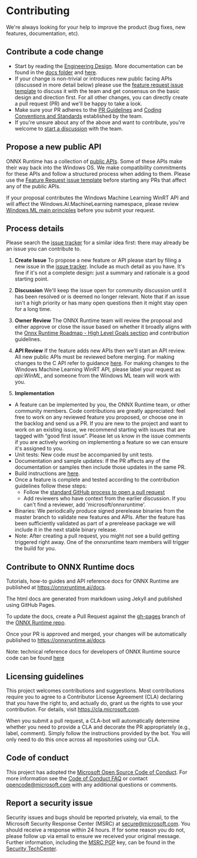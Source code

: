 # Contributing

We're always looking for your help to improve the product (bug fixes, new features, documentation, etc).

## Contribute a code change
* Start by reading the [Engineering Design](https://onnxruntime.ai/docs/reference/high-level-design.html). More documentation can be found in the [docs folder](./docs/) and [here](https://microsoft.github.io/onnxruntime/).
* If your change is non-trivial or introduces new public facing APIs (discussed in more detail below) please use the [feature request issue template](https://github.com/microsoft/onnxruntime/issues/new?template=feature_request.md) to discuss it with the team and get consensus on the basic design and direction first. For all other changes, you can directly create a pull request (PR) and we'll be happy to take a look.
* Make sure your PR adheres to the [PR Guidelines](./docs/PR_Guidelines.md) and [Coding Conventions and Standards](./docs/Coding_Conventions_and_Standards.md) established by the team.
* If you're unsure about any of the above and want to contribute, you're welcome to [start a discussion](https://github.com/microsoft/onnxruntime/discussions) with the team.

## Propose a new public API

 ONNX Runtime has a collection of [public APIs](./README.md#api-documentation).  Some of these APIs make their way back into the Windows OS.  We make compatibility commitments for these APIs and follow a structured process when adding to them.  Please use the [Feature Request issue template](https://github.com/microsoft/onnxruntime/issues/new?template=feature_request.md) before starting any PRs that affect any of the public APIs.

 If your proposal contributes the Windows Machine Learning WinRT API and will affect the Windows.AI.MachineLearning namespace, please review [Windows ML main principles](./docs/WinML_principles.md) before you submit your request.

## Process details

Please search the [issue tracker](https://github.com/microsoft/onnxruntime/issues) for a similar idea first: there may already be an issue you can contribute to.

1. **Create Issue**
To propose a new feature or API please start by filing a new issue in the [issue tracker](https://github.com/microsoft/onnxruntime/issues).
Include as much detail as you have. It's fine if it's not a complete design: just a summary and rationale is a good starting point.

2. **Discussion**
We'll keep the issue open for community discussion until it has been resolved or is deemed no longer relevant.
Note that if an issue isn't a high priority or has many open questions then it might stay open for a long time.

3. **Owner Review**
The ONNX Runtime team will review the proposal and either approve or close the issue based on whether it broadly aligns with the [Onnx Runtime Roadmap - High Level Goals section](./docs/Roadmap.md) and contribution guidelines.

4. **API Review**
If the feature adds new APIs then we'll start an API review. All new public APIs must be reviewed before merging.
For making changes to the C API refer to guidance [here](./docs/C_API_Guidelines.md).
For making changes to the Windows Machine Learning WinRT API, please label your request as *api:WinML*, and someone from the Windows ML team will work with you.

5. **Implementation**
* A feature can be implemented by you, the ONNX Runtime team, or other community members.  Code contributions are greatly appreciated: feel free to work on any reviewed feature you proposed, or choose one in the backlog and send us a PR. If you are new to the project and want to work on an existing issue, we recommend starting with issues that are tagged with “good first issue”. Please let us know in the issue comments if you are actively working on implementing a feature so we can ensure it's assigned to you.
* Unit tests: New code *must* be accompanied by unit tests.
* Documentation and sample updates: If the PR affects any of the documentation or samples then include those updates in the same PR.
* Build instructions are [here](https://onnxruntime.ai/docs/build/).
* Once a feature is complete and tested according to the contribution guidelines follow these steps:
  * Follow the [standard GitHub process to open a pull request](https://docs.github.com/en/pull-requests/collaborating-with-pull-requests)
  * Add reviewers who have context from the earlier discussion. If you can't find a reviewer, add 'microsoft/onnxruntime'.
* Binaries: We periodically produce signed prerelease binaries from the master branch to validate new features and APIs.  After the feature has been sufficiently validated as part of a prerelease package we will include it in the next stable binary release.
* Note: After creating a pull request, you might not see a build getting triggered right away. One of the
onnxruntime team members will trigger the build for you.

## Contribute to ONNX Runtime docs

Tutorials, how-to guides and API reference docs for ONNX Runtime are published at https://onnxruntime.ai/docs.

The html docs are generated from markdown using Jekyll and published using GitHub Pages.

To update the docs, create a Pull Request against the [gh-pages](https://github.com/microsoft/onnxruntime/tree/gh-pages) branch of the [ONNX Runtime repo](https://github.com/microsoft/onnxruntime).

Once your PR is approved and merged, your changes will be automatically published to https://onnxruntime.ai/docs.

Note: technical reference docs for developers of ONNX Runtime source code can be found [here](https://github.com/microsoft/onnxruntime/docs)

## Licensing guidelines

This project welcomes contributions and suggestions. Most contributions require you to
agree to a Contributor License Agreement (CLA) declaring that you have the right to,
and actually do, grant us the rights to use your contribution. For details, visit
https://cla.microsoft.com.

When you submit a pull request, a CLA-bot will automatically determine whether you need
to provide a CLA and decorate the PR appropriately (e.g., label, comment). Simply follow the
instructions provided by the bot. You will only need to do this once across all repositories using our CLA.

## Code of conduct

This project has adopted the [Microsoft Open Source Code of Conduct](https://opensource.microsoft.com/codeofconduct/).
For more information see the [Code of Conduct FAQ](https://opensource.microsoft.com/codeofconduct/faq/)
or contact [opencode@microsoft.com](mailto:opencode@microsoft.com) with any additional questions or comments.

## Report a security issue

Security issues and bugs should be reported privately, via email, to the Microsoft Security
Response Center (MSRC) at [secure@microsoft.com](mailto:secure@microsoft.com). You should
receive a response within 24 hours. If for some reason you do not, please follow up via
email to ensure we received your original message. Further information, including the
[MSRC PGP](https://technet.microsoft.com/en-us/security/dn606155) key, can be found in
the [Security TechCenter](https://technet.microsoft.com/en-us/security/default).
